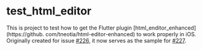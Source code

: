 # test_html_editor

This is project to test how to get the Flutter plugin
[html_enditor_enhanced](https://github. com/tneotia/html-editor-enhanced) to work properly in iOS. Originally 
created for issue [#226](https://github.com/tneotia/html-editor-enhanced/issues/226), it now serves as
the sample for [#227](https://github.com/tneotia/html-editor-enhanced/issues/227).

